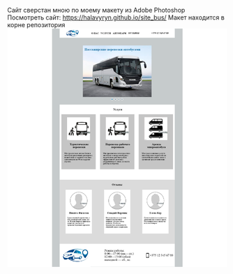 Сайт сверстан мною по моему макету из Adobe Photoshop<br>
Посмотреть сайт: https://halavyryn.github.io/site_bus/
Макет находится в корне репозитория
![Image alt](bus.png)

